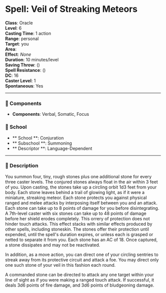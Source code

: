 
# Spell: Veil of Streaking Meteors
**Class**: Oracle  
**Level**: 6  
**Casting Time**: 1 action  
**Range**: personal  
**Target**: you  
**Area**:   
**Effect**: _None_  
**Duration**: 10 minutes/level  
**Saving Throw**:  ()  
**Spell Resistance**:  ()  
**DC**: 16  
**Caster Level**: 1  
**Spontaneous**: Yes

---

### 🔮 Components
- **Components**: Verbal, Somatic, Focus

### 🏫 School
- ** School **: Conjuration
- ** Subschool **: Summoning
- ** Descriptor **: Language-Dependent
---

### 📜 Description
You summon four, tiny, rough stones plus one additional stone for every three caster levels. The conjured stones always float in the air within 3 feet of you. Upon casting, the stones take up a circling orbit 1d3 feet from your body. Each stone leaves behind a trail of glowing light, as if it were a miniature, streaking meteor. Each stone protects you against physical ranged and melee attacks by interposing itself between you and an attack. Each stone can take up to 8 points of damage for you before disintegrating. A 7th-level caster with six stones can take up to 48 points of damage before her shield erodes completely. This orrery of protection does not hinder touch attacks. This effect stacks with similar effects produced by other spells, including stoneskin. The stones offer their protection until expended, until the spell's duration expires, or unless each is grasped or netted to separate it from you. Each stone has an AC of 18. Once captured, a stone dissipates and may not be reactivated. 

In addition, as a move action, you can direct one of your circling sentries to streak away from its protective circuit and attack a foe. You may direct only one such stone of your veil in this fashion each round. 

A commanded stone can be directed to attack any one target within your line of sight as if you were making a ranged touch attack. If successful, it deals 3d6 points of fire damage, and 3d6 points of bludgeoning damage.
